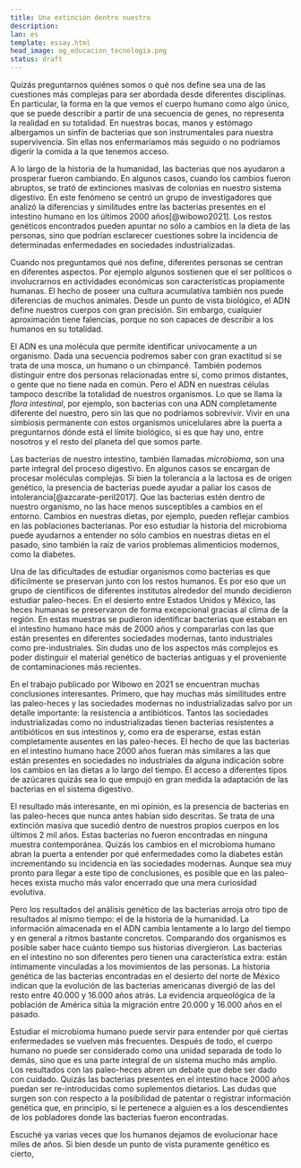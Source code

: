 ```yaml
---
title: Una extinción dentro nuestro
description: 
lan: es
template: essay.html
head_image: og_educacion_tecnologia.png
status: draft
---
```


Quizás preguntarnos quiénes somos o qué nos define sea una de las cuestiones más complejas para ser abordada desde diferentes disciplinas. En particular, la forma en la que vemos el cuerpo humano como algo único, que se puede describir a partir de una secuencia de genes, no representa la realidad en su totalidad. En nuestras bocas, manos y estómago albergamos un sinfín de bacterias que son instrumentales para nuestra supervivencia. Sin ellas nos enfermaríamos más seguido o no podríamos digerir la comida a la que tenemos acceso. 

A lo largo de la historia de la humanidad, las bacterias que nos ayudaron a prosperar fueron cambiando. En algunos casos, cuando los cambios fueron abruptos, se trató de extinciones masivas de colonias en nuestro sistema digestivo. En este fenómeno se centró un grupo de investigadores que analizó la diferencias y similitudes entre las bacterias presentes en el intestino humano en los últimos 2000 años[@wibowo2021]. Los restos genéticos encontrados pueden apuntar no sólo a cambios en la dieta de las personas, sino que podrían esclarecer cuestiones sobre la incidencia de determinadas enfermedades en sociedades industrializadas.  

Cuando nos preguntamos qué nos define, diferentes personas se centran en diferentes aspectos. Por ejemplo algunos sostienen que el ser políticos o involucrarnos en actividades económicas son características propiamente humanas. El hecho de poseer una cultura acumulativa también nos puede diferencias de muchos animales. Desde un punto de vista biológico, el ADN define nuestros cuerpos con gran precisión. Sin embargo, cualquier aproximación tiene falencias, porque no son capaces de describir a los humanos en su totalidad. 

El ADN es una molécula que permite identificar unívocamente a un organismo. Dada una secuencia podremos saber con gran exactitud si se trata de una mosca, un humano o un chimpancé. También podemos distinguir entre dos personas relacionadas entre sí, como primos distantes, o gente que no tiene nada en común. Pero el ADN en nuestras células tampoco describe la totalidad de nuestros organismos. Lo que se llama la *flora intestinal*, por ejemplo, son bacterias con una ADN completamente diferente del nuestro, pero sin las que no podríamos sobrevivir. Vivir en una simbiosis permanente con estos organismos unicelulares abre la puerta a preguntarnos dónde está el límite biológico, si es que hay uno, entre nosotros y el resto del planeta del que somos parte. 

Las bacterias de nuestro intestino, también llamadas *microbioma*, son una parte integral del proceso digestivo. En algunos casos se encargan de procesar moléculas complejas. Si bien la tolerancia a la lactosa es de origen genético, la presencia de bacterias puede ayudar a paliar los casos de intolerancia[@azcarate-peril2017]. Que las bacterias estén dentro de nuestro organismo, no las hace menos susceptibles a cambios en el entorno. Cambios en nuestras dietas, por ejemplo, pueden reflejar cambios en las poblaciones bacterianas. Por eso estudiar la historia del microbioma puede ayudarnos a entender no sólo cambios en nuestras dietas en el pasado, sino también la raíz de varios problemas alimenticios modernos, como la diabetes. 

Una de las dificultades de estudiar organismos como bacterias es que difícilmente se preservan junto con los restos humanos. Es por eso que un grupo de científicos de diferentes institutos alrededor del mundo decidieron estudiar paleo-heces. En el desierto entre Estados Unidos y México, las heces humanas se preservaron de forma excepcional gracias al clima de la región. En estas muestras se pudieron identificar bacterias que estaban en el intestino humano hace más de 2000 años y compararlas con las que están presentes en diferentes sociedades modernas, tanto industriales como pre-industriales. Sin dudas uno de los aspectos más complejos es poder distinguir el material genético de bacterias antiguas y el proveniente de contaminaciones más recientes. 

En el trabajo publicado por Wibowo en 2021 se encuentran muchas conclusiones interesantes. Primero, que hay muchas más similitudes entre las paleo-heces y las sociedades modernas no industrializadas salvo por un detalle importante: la resistencia a antibióticos. Tantos las sociedades industrializadas como no industrializadas tienen bacterias resistentes a antibióticos en sus intestinos y, como era de esperarse, estas están completamente ausentes en las paleo-heces. El hecho de que las bacterias en el intestino humano hace 2000 años fueran más similares a las que están presentes en sociedades no industriales da alguna indicación sobre los cambios en las dietas a lo largo del tiempo. El acceso a diferentes tipos de azúcares quizás sea lo que empujó en gran medida la adaptación de las bacterias en el sistema digestivo. 

El resultado más interesante, en mi opinión, es la presencia de bacterias en las paleo-heces que nunca antes habían sido descritas. Se trata de una extinción masiva que sucedió dentro de nuestros propios cuerpos en los últimos 2 mil años. Estas bacterias no fueron encontradas en ninguna muestra contemporánea. Quizás los cambios en el microbioma humano abran la puerta a entender por qué enfermedades como la diabetes están incrementando su incidencia en las sociedades modernas. Aunque sea muy pronto para llegar a este tipo de conclusiones, es posible que en las paleo-heces exista mucho más valor encerrado que una mera curiosidad evolutiva. 

Pero los resultados del análisis genético de las bacterias arroja otro tipo de resultados al mismo tiempo: el de la historia de la humanidad. La información almacenada en el ADN cambia lentamente a lo largo del tiempo y en general a ritmos bastante concretos. Comparando dos organismos es posible saber hace cuánto tiempo sus historias divergieron. Las bacterias en el intestino no son diferentes pero tienen una característica extra: están íntimamente vinculadas a los movimientos de las personas. La historia genética de las bacterias encontradas en el desierto del norte de México indican que la evolución de las bacterias americanas divergió de las del resto entre 40.000 y 16.000 años atrás. La evidencia arqueológica de la población de América sitúa la migración entre 20.000 y 16.000 años en el pasado. 

Estudiar el microbioma humano puede servir para entender por qué ciertas enfermedades se vuelven más frecuentes. Después de todo, el cuerpo humano no puede ser considerado como una unidad separada de todo lo demás, sino que es una parte integral de un sistema mucho más amplio. Los resultados con las paleo-heces abren un debate que debe ser dado con cuidado. Quizás las bacterias presentes en el intestino hace 2000 años puedan ser re-introducidas como suplementos dietarios. Las dudas que surgen son con respecto a la posibilidad de patentar o registrar información genética que, en principio, si le pertenece a alguien es a los descendientes de los pobladores donde las bacterias fueron encontradas. 

Escuché ya varias veces que los humanos dejamos de evolucionar hace miles de años. Si bien desde un punto de vista puramente genético es cierto, 